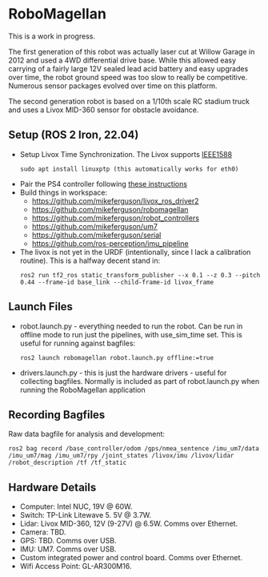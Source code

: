 # RoboMagellan

This is a work in progress.

The first generation of this robot was actually laser cut at Willow Garage in 2012 and used a
4WD differential drive base. While this allowed easy carrying of a fairly large 12V sealed
lead acid battery and easy upgrades over time, the robot ground speed was too slow to
really be competitive. Numerous sensor packages evolved over time on this platform.

The second generation robot is based on a 1/10th scale RC stadium truck and uses a Livox MID-360
sensor for obstacle avoidance.

## Setup (ROS 2 Iron, 22.04)

 * Setup Livox Time Synchronization. The Livox supports
   [IEEE1588](https://github.com/Livox-SDK/Livox-SDK/wiki/livox-device-time-synchronization-manual)
   ```
   sudo apt install linuxptp (this automatically works for eth0)
   ```
 * Pair the PS4 controller following [these instructions](https://www.robotandchisel.com/2020/04/05/ps4-controller-and-ros/)
 * Build things in workspace:
   * https://github.com/mikeferguson/livox_ros_driver2
   * https://github.com/mikeferguson/robomagellan
   * https://github.com/mikeferguson/robot_controllers
   * https://github.com/mikeferguson/um7
   * https://github.com/mikeferguson/serial
   * https://github.com/ros-perception/imu_pipeline
 * The livox is not yet in the URDF (intentionally, since I lack a calibration routine). This
   is a halfway decent stand in:
   ```
   ros2 run tf2_ros static_transform_publisher --x 0.1 --z 0.3 --pitch 0.44 --frame-id base_link --child-frame-id livox_frame
   ```

## Launch Files

 * robot.launch.py - everything needed to run the robot. Can be run in offline
   mode to run just the pipelines, with use_sim_time set. This is useful for
   running against bagfiles:
   ```
   ros2 launch robomagellan robot.launch.py offline:=true
   ```
 * drivers.launch.py - this is just the hardware drivers - useful for collecting
   bagfiles. Normally is included as part of robot.launch.py when running the
   RoboMagellan application

## Recording Bagfiles

Raw data bagfile for analysis and development:
```
ros2 bag record /base_controller/odom /gps/nmea_sentence /imu_um7/data /imu_um7/mag /imu_um7/rpy /joint_states /livox/imu /livox/lidar /robot_description /tf /tf_static
```

## Hardware Details

 * Computer: Intel NUC, 19V @ 60W.
 * Switch: TP-Link Litewave 5.  5V @ 3.7W.
 * Lidar: Livox MID-360, 12V (9-27V) @ 6.5W. Comms over Ethernet.
 * Camera: TBD.
 * GPS: TBD. Comms over USB.
 * IMU: UM7. Comms over USB.
 * Custom integrated power and control board. Comms over Ethernet.
 * Wifi Access Point: GL-AR300M16.
